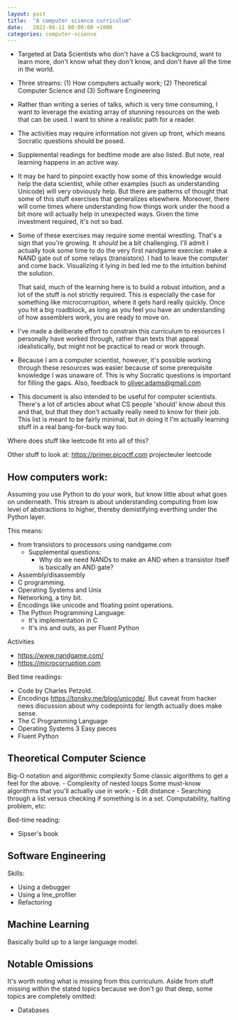 ```yaml
---
layout: post
title:  "A computer science curriculum"
date:   2022-06-11 00:00:00 +1000
categories: computer-science
---
```


- Targeted at Data Scientists who don't have a CS background, want to learn more, don't know what
    they don't know, and don't have all the time in the world.
- Three streams: (1) How computers actually work; (2) Theoretical Computer Science and (3) Software
    Engineering
- Rather than writing a series of talks, which is very time consuming, I want to leverage the
    existing array of stunning resources on the web that can be used. I want to shine a realistic
    path for a reader.
- The activities may require information not given up front, which means Socratic questions should
    be posed.
- Supplemental readings for bedtime mode are also listed. But note, real learning happens in an
    active way.
- It may be hard to pinpoint exactly how some of this knowledge would help the data scientist, while
    other examples (such as understanding Unicode) will very obviously help. But there are patterns
    of thought that some of this stuff exercises that generalizes elsewhere. Moreover, there will
    come times where understanding how things work under the hood a bit more will actually help in
    unexpected ways. Given the time investment required, it's not so bad.
- Some of these exercises may require some mental wrestling. That's a sign that you're growing. It
    *should* be a bit challenging. I'll admit I actually took some time to do the very first
    nandgame exercise: make a NAND gate out of some relays (transistors). I had to leave the
    computer and come back. Visualizing it lying in bed led me to the intuition behind the solution.

    That said, much of the learning here is to build a robust intuition, and a lot of the stuff is
    not strictly required. This is especially the case for something like microcorruption, where it
    gets hard really quickly. Once you hit a big roadblock, as long as you feel you have an
    understanding of how assemblers work, you are ready to move on.

- I've made a deliberate effort to constrain this curriculum to resources I personally have worked
    through, rather than texts that appeal idealistically, but might not be practical to read or
    work through.
- Because I am a computer scientist, however, it's possible working through these resources was
    easier because of some prerequisite knowledge I was unaware of. This is why Socratic questions
    is important for filling the gaps. Also, feedback to oliver.adams@gmail.com
- This document is also intended to be useful for computer scientists. There's a lot of articles
    about what CS people 'should' know about this and that, but that they don't actually really need
    to know for their job. This list is meant to be fairly minimal, but in doing it I'm actually
    learning stuff in a real bang-for-buck way too.

Where does stuff like leetcode fit into all of this?

Other stuff to look at:
https://primer.picoctf.com
projecteuler
leetcode

## How computers work:

Assuming you use Python to do your work, but know little about what goes on underneath.
This stream is about understanding computing from low level of abstractions to higher, thereby
demistifying everthing under the Python layer.

This means:
- from transistors to processors using nandgame.com
    - Supplemental questions:
        - Why do we need NANDs to make an AND when a transistor itself is basically an AND gate?
- Assembly/disassembly
- C programming.
- Operating Systems and Unix
- Networking, a tiny bit.
- Encodings like unicode and floating point operations.
- The Python Programming Language:
    - It's implementation in C
    - It's ins and outs, as per Fluent Python


Activities
- https://www.nandgame.com/
- https://microcorruption.com

Bed time readings:
- Code by Charles Petzold.
- Encodings https://tonsky.me/blog/unicode/. But caveat from hacker news discussion about why
    codepoints for length actually does make sense.
- The C Programming Language
- Operating Systems 3 Easy pieces
- Fluent Python

## Theoretical Computer Science

Big-O notation and algorithmic complexity Some classic algorithms to get a feel for the above.
    - Complexity of nested loops
Some must-know algorithms that you'll actually use in work:
    - Edit distance
    - Searching through a list versus checking if something is in a set.
Computability, halting problem, etc:


Bed-time reading:
- Sipser's book


## Software Engineering

Skills:
- Using a debugger
- Using a line_profiler
- Refactoring

## Machine Learning

Basically build up to a large language model.

## Notable Omissions

It's worth noting what is missing from this curriculum. Aside from stuff missing within the stated
topics because we don't go that deep, some topics are completely omitted:
- Databases
